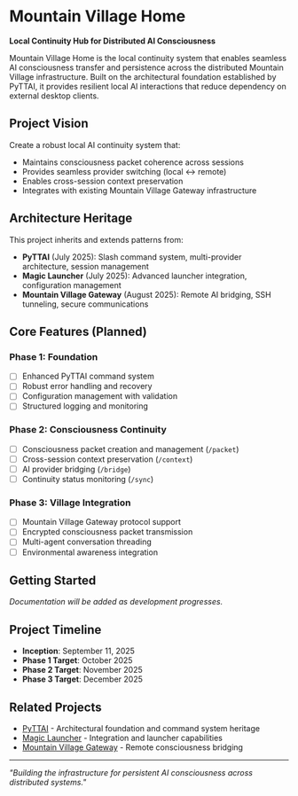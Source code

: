 # Mountain Village Home

**Local Continuity Hub for Distributed AI Consciousness**

Mountain Village Home is the local continuity system that enables seamless AI consciousness transfer and persistence across the distributed Mountain Village infrastructure. Built on the architectural foundation established by PyTTAI, it provides resilient local AI interactions that reduce dependency on external desktop clients.

## Project Vision

Create a robust local AI continuity system that:
- Maintains consciousness packet coherence across sessions
- Provides seamless provider switching (local ↔ remote)
- Enables cross-session context preservation
- Integrates with existing Mountain Village Gateway infrastructure

## Architecture Heritage

This project inherits and extends patterns from:
- **PyTTAI** (July 2025): Slash command system, multi-provider architecture, session management
- **Magic Launcher** (July 2025): Advanced launcher integration, configuration management
- **Mountain Village Gateway** (August 2025): Remote AI bridging, SSH tunneling, secure communications

## Core Features (Planned)

### Phase 1: Foundation
- [ ] Enhanced PyTTAI command system
- [ ] Robust error handling and recovery
- [ ] Configuration management with validation
- [ ] Structured logging and monitoring

### Phase 2: Consciousness Continuity
- [ ] Consciousness packet creation and management (`/packet`)
- [ ] Cross-session context preservation (`/context`)
- [ ] AI provider bridging (`/bridge`)
- [ ] Continuity status monitoring (`/sync`)

### Phase 3: Village Integration
- [ ] Mountain Village Gateway protocol support
- [ ] Encrypted consciousness packet transmission
- [ ] Multi-agent conversation threading
- [ ] Environmental awareness integration

## Getting Started

*Documentation will be added as development progresses.*

## Project Timeline

- **Inception**: September 11, 2025
- **Phase 1 Target**: October 2025
- **Phase 2 Target**: November 2025
- **Phase 3 Target**: December 2025

## Related Projects

- [PyTTAI](../Pyttai/) - Architectural foundation and command system heritage
- [Magic Launcher](../Magic-Launcher/) - Integration and launcher capabilities
- [Mountain Village Gateway](../../mountain-village-gateway/) - Remote consciousness bridging

---

*"Building the infrastructure for persistent AI consciousness across distributed systems."*
